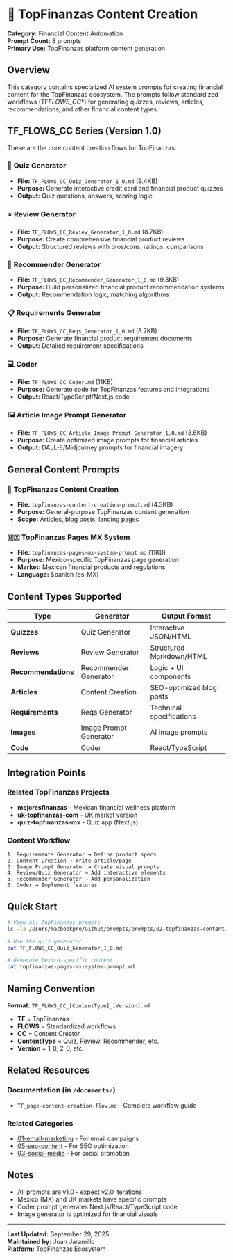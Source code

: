 # 🏦 TopFinanzas Content Creation

**Category:** Financial Content Automation  
**Prompt Count:** 8 prompts  
**Primary Use:** TopFinanzas platform content generation

## Overview

This category contains specialized AI system prompts for creating financial content for the
TopFinanzas ecosystem. The prompts follow standardized workflows (TF*FLOWS_CC*\*) for generating
quizzes, reviews, articles, recommendations, and other financial content types.

## TF_FLOWS_CC Series (Version 1.0)

These are the core content creation flows for TopFinanzas:

### 📝 **Quiz Generator**

- **File:** `TF_FLOWS_CC_Quiz_Generator_1_0.md` (9.4KB)
- **Purpose:** Generate interactive credit card and financial product quizzes
- **Output:** Quiz questions, answers, scoring logic

### ⭐ **Review Generator**

- **File:** `TF_FLOWS_CC_Review_Generator_1_0.md` (8.7KB)
- **Purpose:** Create comprehensive financial product reviews
- **Output:** Structured reviews with pros/cons, ratings, comparisons

### 🎯 **Recommender Generator**

- **File:** `TF_FLOWS_CC_Recommender_Generator_1_0.md` (9.3KB)
- **Purpose:** Build personalized financial product recommendation systems
- **Output:** Recommendation logic, matching algorithms

### 📋 **Requirements Generator**

- **File:** `TF_FLOWS_CC_Reqs_Generator_1_0.md` (8.7KB)
- **Purpose:** Generate financial product requirement documents
- **Output:** Detailed requirement specifications

### 💻 **Coder**

- **File:** `TF_FLOWS_CC_Coder.md` (11KB)
- **Purpose:** Generate code for TopFinanzas features and integrations
- **Output:** React/TypeScript/Next.js code

### 🖼️ **Article Image Prompt Generator**

- **File:** `TF_FLOWS_CC_Article_Image_Prompt_Generator_1.0.md` (3.6KB)
- **Purpose:** Create optimized image prompts for financial articles
- **Output:** DALL-E/Midjourney prompts for financial imagery

## General Content Prompts

### 📰 **TopFinanzas Content Creation**

- **File:** `topfinanzas-content-creation-prompt.md` (4.3KB)
- **Purpose:** General-purpose TopFinanzas content generation
- **Scope:** Articles, blog posts, landing pages

### 🇲🇽 **TopFinanzas Pages MX System**

- **File:** `topfinanzas-pages-mx-system-prompt.md` (11KB)
- **Purpose:** Mexico-specific TopFinanzas page generation
- **Market:** Mexican financial products and regulations
- **Language:** Spanish (es-MX)

## Content Types Supported

| Type                | Generator              | Output Format            |
| ------------------- | ---------------------- | ------------------------ |
| **Quizzes**         | Quiz Generator         | Interactive JSON/HTML    |
| **Reviews**         | Review Generator       | Structured Markdown/HTML |
| **Recommendations** | Recommender Generator  | Logic + UI components    |
| **Articles**        | Content Creation       | SEO-optimized blog posts |
| **Requirements**    | Reqs Generator         | Technical specifications |
| **Images**          | Image Prompt Generator | AI image prompts         |
| **Code**            | Coder                  | React/TypeScript         |

## Integration Points

### Related TopFinanzas Projects

- **mejoresfinanzas** - Mexican financial wellness platform
- **uk-topfinanzas-com** - UK market version
- **quiz-topfinanzas-mx** - Quiz app (Next.js)

### Content Workflow

```
1. Requirements Generator → Define product specs
2. Content Creation → Write article/page
3. Image Prompt Generator → Create visual prompts
4. Review/Quiz Generator → Add interactive elements
5. Recommender Generator → Add personalization
6. Coder → Implement features
```

## Quick Start

```bash
# View all TopFinanzas prompts
ls -la /Users/macbookpro/Github/prompts/prompts/02-topfinanzas-content/

# Use the quiz generator
cat TF_FLOWS_CC_Quiz_Generator_1_0.md

# Generate Mexico-specific content
cat topfinanzas-pages-mx-system-prompt.md
```

## Naming Convention

**Format:** `TF_FLOWS_CC_[ContentType]_[Version].md`

- **TF** = TopFinanzas
- **FLOWS** = Standardized workflows
- **CC** = Content Creator
- **ContentType** = Quiz, Review, Recommender, etc.
- **Version** = 1_0, 2_0, etc.

## Related Resources

### Documentation (in `/documents/`)

- `TF_page-content-creation-flow.md` - Complete workflow guide

### Related Categories

- [01-email-marketing](../01-email-marketing/) - For email campaigns
- [05-seo-content](../05-seo-content/) - For SEO optimization
- [03-social-media](../03-social-media/) - For social promotion

## Notes

- All prompts are v1.0 - expect v2.0 iterations
- Mexico (MX) and UK markets have specific prompts
- Coder prompt generates Next.js/React/TypeScript code
- Image generator is optimized for financial visuals

---

**Last Updated:** September 29, 2025  
**Maintained by:** Juan Jaramillo  
**Platform:** TopFinanzas Ecosystem

